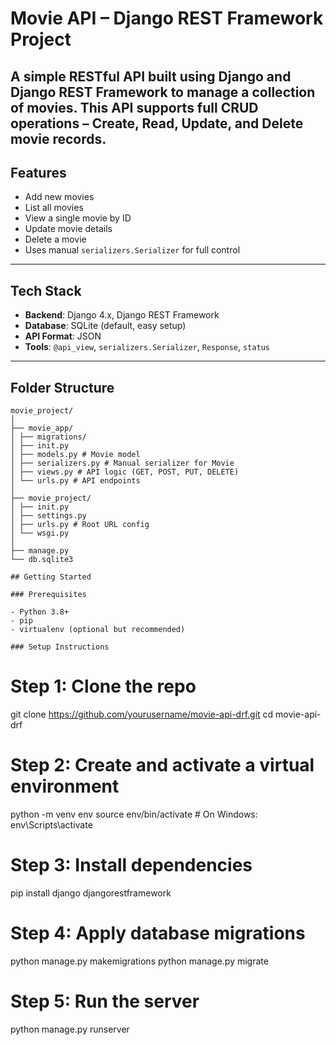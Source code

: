 # Movie API – Django REST Framework Project

A simple RESTful API built using **Django** and **Django REST Framework** to manage a collection of movies. This API supports full **CRUD operations** – Create, Read, Update, and Delete movie records.
---

## Features

- Add new movies
- List all movies
- View a single movie by ID
- Update movie details
- Delete a movie
- Uses manual `serializers.Serializer` for full control

---

## Tech Stack

- **Backend**: Django 4.x, Django REST Framework
- **Database**: SQLite (default, easy setup)
- **API Format**: JSON
- **Tools**: `@api_view`, `serializers.Serializer`, `Response`, `status`

---

## Folder Structure
```
movie_project/
│
├── movie_app/
│ ├── migrations/
│ ├── init.py
│ ├── models.py # Movie model
│ ├── serializers.py # Manual serializer for Movie
│ ├── views.py # API logic (GET, POST, PUT, DELETE)
│ └── urls.py # API endpoints
│
├── movie_project/
│ ├── init.py
│ ├── settings.py
│ ├── urls.py # Root URL config
│ └── wsgi.py
│
├── manage.py
└── db.sqlite3
```

```
## Getting Started

### Prerequisites

- Python 3.8+
- pip
- virtualenv (optional but recommended)

### Setup Instructions

```
# Step 1: Clone the repo
git clone https://github.com/yourusername/movie-api-drf.git
cd movie-api-drf

# Step 2: Create and activate a virtual environment
python -m venv env
source env/bin/activate   # On Windows: env\Scripts\activate

# Step 3: Install dependencies
pip install django djangorestframework

# Step 4: Apply database migrations
python manage.py makemigrations
python manage.py migrate

# Step 5: Run the server
python manage.py runserver
```

